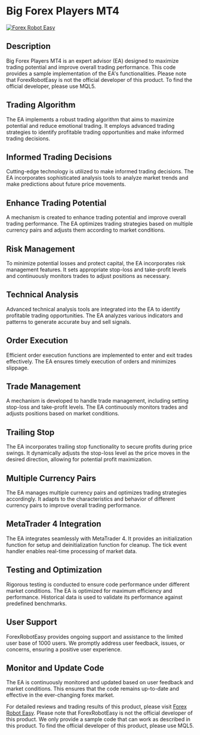 # Big Forex Players MT4

[![Forex Robot Easy](https://www.forexroboteasy.com)](https://www.forexroboteasy.com)

## Description
Big Forex Players MT4 is an expert advisor (EA) designed to maximize trading potential and improve overall trading performance. This code provides a sample implementation of the EA's functionalities. Please note that ForexRobotEasy is not the official developer of this product. To find the official developer, please use MQL5.

## Trading Algorithm
The EA implements a robust trading algorithm that aims to maximize potential and reduce emotional trading. It employs advanced trading strategies to identify profitable trading opportunities and make informed trading decisions.

## Informed Trading Decisions
Cutting-edge technology is utilized to make informed trading decisions. The EA incorporates sophisticated analysis tools to analyze market trends and make predictions about future price movements.

## Enhance Trading Potential
A mechanism is created to enhance trading potential and improve overall trading performance. The EA optimizes trading strategies based on multiple currency pairs and adjusts them according to market conditions.

## Risk Management
To minimize potential losses and protect capital, the EA incorporates risk management features. It sets appropriate stop-loss and take-profit levels and continuously monitors trades to adjust positions as necessary.

## Technical Analysis
Advanced technical analysis tools are integrated into the EA to identify profitable trading opportunities. The EA analyzes various indicators and patterns to generate accurate buy and sell signals.

## Order Execution
Efficient order execution functions are implemented to enter and exit trades effectively. The EA ensures timely execution of orders and minimizes slippage.

## Trade Management
A mechanism is developed to handle trade management, including setting stop-loss and take-profit levels. The EA continuously monitors trades and adjusts positions based on market conditions.

## Trailing Stop
The EA incorporates trailing stop functionality to secure profits during price swings. It dynamically adjusts the stop-loss level as the price moves in the desired direction, allowing for potential profit maximization.

## Multiple Currency Pairs
The EA manages multiple currency pairs and optimizes trading strategies accordingly. It adapts to the characteristics and behavior of different currency pairs to improve overall trading performance.

## MetaTrader 4 Integration
The EA integrates seamlessly with MetaTrader 4. It provides an initialization function for setup and deinitialization function for cleanup. The tick event handler enables real-time processing of market data.

## Testing and Optimization
Rigorous testing is conducted to ensure code performance under different market conditions. The EA is optimized for maximum efficiency and performance. Historical data is used to validate its performance against predefined benchmarks.

## User Support
ForexRobotEasy provides ongoing support and assistance to the limited user base of 1000 users. We promptly address user feedback, issues, or concerns, ensuring a positive user experience.

## Monitor and Update Code
The EA is continuously monitored and updated based on user feedback and market conditions. This ensures that the code remains up-to-date and effective in the ever-changing forex market.

For detailed reviews and trading results of this product, please visit [Forex Robot Easy](https://forexroboteasy.com/forex-robot-review/big-forex-players-mt4-ea-maximize-trading-potential-review/). Please note that ForexRobotEasy is not the official developer of this product. We only provide a sample code that can work as described in this product. To find the official developer of this product, please use MQL5.
